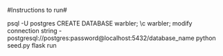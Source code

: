 #Instructions to run#

psql -U postgres
CREATE DATABASE warbler;
\c warbler;
modify connection string - postgresql://postgres:password@localhost:5432/database_name
python seed.py
flask run
